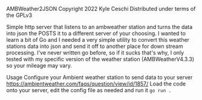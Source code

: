 AMBWeather2JSON
Copyright 2022 Kyle Ceschi
Distributed under terms of the GPLv3

Simple http server that listens to an ambweather station and turns the data into json the POSTS it to a different server of your choosing. I wanted to learn a bit of Go and I needed a very simple utility to convert this weather stations data into json and send it off to another place for down stream processing. I've never written go before, so if it sucks that's why, I only tested with my specific version of the weather station (AMBWeatherV4.3.3) so your mileage may vary.



Usage 
Configure your Ambient weather station to send data to your server
 https://ambientweather.com/faqs/question/view/id/1857/
Load the code onto your server, edit the config file as needed and run it
`go run .` 
